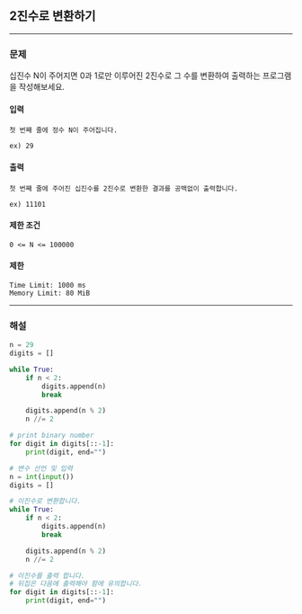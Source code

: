 ## 2진수로 변환하기

---

### 문제
십진수 N이 주어지면 0과 1로만 이루어진 2진수로 그 수를 변환하여 출력하는 프로그램을 작성해보세요.

#### 입력
```
첫 번째 줄에 정수 N이 주어집니다.
```
```
ex) 29
```

#### 출력
```
첫 번째 줄에 주어진 십진수를 2진수로 변환한 결과를 공백없이 출력합니다.
```
```
ex) 11101
```

#### 제한 조건
```
0 <= N <= 100000
```

#### 제한
```
Time Limit: 1000 ms
Memory Limit: 80 MiB
```
---

### 해설
```python
n = 29
digits = []

while True:
    if n < 2:
        digits.append(n)
        break

    digits.append(n % 2)
    n //= 2

# print binary number
for digit in digits[::-1]:
    print(digit, end="")
```
```python
# 변수 선언 및 입력
n = int(input())
digits = []

# 이진수로 변환합니다.
while True:
    if n < 2:
        digits.append(n)
        break

    digits.append(n % 2)
    n //= 2

# 이진수를 출력 합니다.
# 뒤집은 다음에 출력해야 함에 유의합니다.
for digit in digits[::-1]:
    print(digit, end="")
```